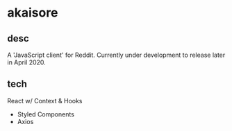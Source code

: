 # akaisore

## desc

A 'JavaScript client' for Reddit. Currently under development to release later in April 2020.

## tech

React w/ Context & Hooks

-   Styled Components
-   Axios

